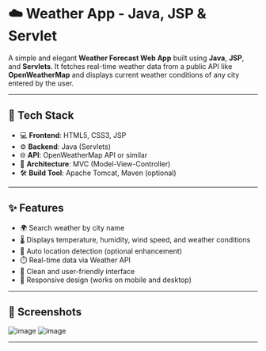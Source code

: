 

# ☁️ Weather App - Java, JSP & Servlet

A simple and elegant **Weather Forecast Web App** built using **Java**, **JSP**, and **Servlets**. It fetches real-time weather data from a public API like **OpenWeatherMap** and displays current weather conditions of any city entered by the user.

---



## 🚀 Tech Stack

- 💻 **Frontend**: HTML5, CSS3, JSP  
- ⚙️ **Backend**: Java (Servlets)  
- 🌐 **API**: OpenWeatherMap API or similar  
- 🧠 **Architecture**: MVC (Model-View-Controller)  
- 🛠️ **Build Tool**: Apache Tomcat, Maven (optional)

---

## ✨ Features

- 🌍 Search weather by city name  
- 🌡️ Displays temperature, humidity, wind speed, and weather conditions  
- 📍 Auto location detection (optional enhancement)  
- ⏱️ Real-time data via Weather API  
- 💅 Clean and user-friendly interface  
- 📱 Responsive design (works on mobile and desktop)  

---

## 📸 Screenshots

![image](https://github.com/Rohandutta1/Weather-App/assets/136701369/d3c8fab1-e557-41bc-adb3-1df4f12174b8)
![image](https://github.com/Rohandutta1/Weather-App/assets/136701369/a38186c1-dafb-4cce-919f-396bd89c39a0)

---

